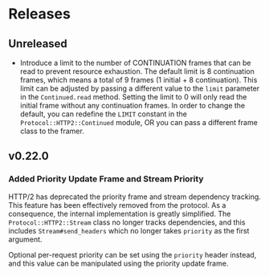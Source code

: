 # Releases

## Unreleased

  - Introduce a limit to the number of CONTINUATION frames that can be read to prevent resource exhaustion. The default limit is 8 continuation frames, which means a total of 9 frames (1 initial + 8 continuation). This limit can be adjusted by passing a different value to the `limit` parameter in the `Continued.read` method. Setting the limit to 0 will only read the initial frame without any continuation frames. In order to change the default, you can redefine the `LIMIT` constant in the `Protocol::HTTP2::Continued` module, OR you can pass a different frame class to the framer.

## v0.22.0

### Added Priority Update Frame and Stream Priority

HTTP/2 has deprecated the priority frame and stream dependency tracking. This feature has been effectively removed from the protocol. As a consequence, the internal implementation is greatly simplified. The `Protocol::HTTP2::Stream` class no longer tracks dependencies, and this includes `Stream#send_headers` which no longer takes `priority` as the first argument.

Optional per-request priority can be set using the `priority` header instead, and this value can be manipulated using the priority update frame.
